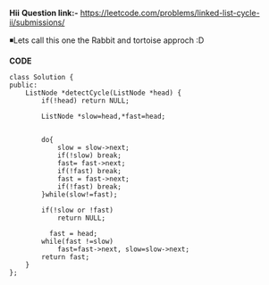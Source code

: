**Hii**
**Question link:-** https://leetcode.com/problems/linked-list-cycle-ii/submissions/

◾Lets call this one the Rabbit and tortoise approch :D

**CODE**

```
class Solution {
public:
    ListNode *detectCycle(ListNode *head) {
        if(!head) return NULL;
        
        ListNode *slow=head,*fast=head;
        
  
        do{
            slow = slow->next;
            if(!slow) break;          
            fast= fast->next;
            if(!fast) break;
            fast = fast->next;
            if(!fast) break;            
        }while(slow!=fast);
  
        if(!slow or !fast)
            return NULL;
        
          fast = head;
        while(fast !=slow)
            fast=fast->next, slow=slow->next;
        return fast;
    }
};
```
